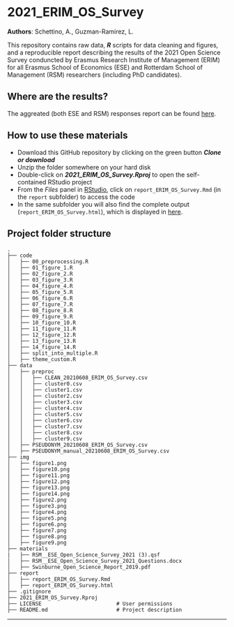# 2021_ERIM_OS_Survey
 
**Authors**: Schettino, A., Guzman-Ramirez, L.
 
This repository contains raw data, _**R**_ scripts for data cleaning and figures, and a reproducible report describing the results of the 2021 Open Science Survey conduncted by Erasmus Research Institute of Management (ERIM) for all Erasmus School of Economics (ESE) and Rotterdam School of Management (RSM) researchers (including PhD candidates).

## Where are the results? 

The aggreated (both ESE and RSM) responses report can be found [here](https://eur-nl.github.io/2021_ERIM_OS_Survey/). 

## How to use these materials
 
* Download this GitHub repository by clicking on the green button ***Clone or download***
* Unzip the folder somewhere on your hard disk
* Double-click on ***2021_ERIM_OS_Survey.Rproj*** to open the self-contained RStudio project
* From the *Files* panel in [RStudio](https://www.rstudio.com/products/rstudio/download/), click on `report_ERIM_OS_Survey.Rmd` (in the `report` subfolder) to access the code
* In the same subfolder you will also find the complete output (`report_ERIM_OS_Survey.html`), which is displayed in [here](https://eur-nl.github.io/2021_ERIM_OS_Survey/).

## Project folder structure
 
    .
    ├── code
    │   ├── 00_preprocessing.R
    │   ├── 01_figure_1.R
    │   ├── 02_figure_2.R
    │   ├── 03_figure_3.R
    │   ├── 04_figure_4.R
    │   ├── 05_figure_5.R
    │   ├── 06_figure_6.R
    │   ├── 07_figure_7.R
    │   ├── 08_figure_8.R
    │   ├── 09_figure_9.R
    │   ├── 10_figure_10.R
    │   ├── 11_figure_11.R
    │   ├── 12_figure_12.R
    │   ├── 13_figure_13.R
    │   ├── 14_figure_14.R
    │   ├── split_into_multiple.R
    │   ├── theme_custom.R
    ├── data
    │   ├── preproc
    │   │   ├── CLEAN_20210608_ERIM_OS_Survey.csv
    │   │   ├── cluster0.csv
    │   │   ├── cluster1.csv
    │   │   ├── cluster2.csv
    │   │   ├── cluster3.csv
    │   │   ├── cluster4.csv
    │   │   ├── cluster5.csv
    │   │   ├── cluster6.csv
    │   │   ├── cluster7.csv
    │   │   ├── cluster8.csv
    │   │   ├── cluster9.csv
    │   ├── PSEUDONYM_20210608_ERIM_OS_Survey.csv
    │   ├── PSEUDONYM_manual_20210608_ERIM_OS_Survey.csv
    ├── img
    │   ├── figure1.png
    │   ├── figure10.png
    │   ├── figure11.png
    │   ├── figure12.png
    │   ├── figure13.png
    │   ├── figure14.png
    │   ├── figure2.png
    │   ├── figure3.png
    │   ├── figure4.png
    │   ├── figure5.png
    │   ├── figure6.png
    │   ├── figure7.png
    │   ├── figure8.png
    │   ├── figure9.png
    ├── materials
    |   ├── RSM__ESE_Open_Science_Survey_2021 (3).qsf
    │   ├── RSM__ESE_Open_Science_Survey_2021_Questions.docx
    │   ├── Swinburne_Open_Science_Report_2019.pdf
    ├── report
    │   ├── report_ERIM_OS_Survey.Rmd
    │   ├── report_ERIM_OS_Survey.html
    ├── .gitignore
    ├── 2021_ERIM_OS_Survey.Rproj     
    ├── LICENSE                        # User permissions
    ├── README.md                      # Project description
   
<!--  You can consider adding the following to this file:                    -->
<!--  * A citation reference for your project 10.25397/eur.16817605          -->
<!--  * Contact information for questions/comments                           -->
<!--  * How people can offer to contribute to the project                    -->
<!--  * A contributor code of conduct, https://www.contributor-covenant.org/ -->
 
 
***
